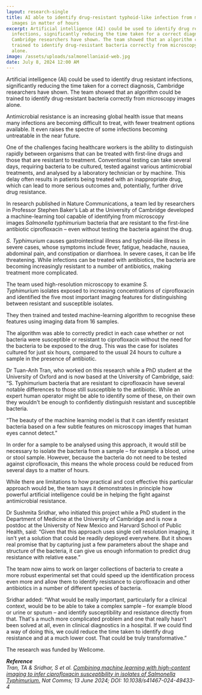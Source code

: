 ```yaml
---
layout: research-single
title: AI able to identify drug-resistant typhoid-like infection from microscopy
  images in matter of hours
excerpt: Artificial intelligence (AI) could be used to identify drug resistant
  infections, significantly reducing the time taken for a correct diagnosis,
  Cambridge researchers have shown. The team showed that an algorithm could be
  trained to identify drug-resistant bacteria correctly from microscopy images
  alone.
image: /assets/uploads/salmonellaniaid-web.jpg
date: July 8, 2024 12:00 AM
---
```

Artificial intelligence (AI) could be used to identify drug resistant infections, significantly reducing the time taken for a correct diagnosis, Cambridge researchers have shown. The team showed that an algorithm could be trained to identify drug-resistant bacteria correctly from microscopy images alone.

Antimicrobial resistance is an increasing global health issue that means many infections are becoming difficult to treat, with fewer treatment options available. It even raises the spectre of some infections becoming untreatable in the near future.

One of the challenges facing healthcare workers is the ability to distinguish rapidly between organisms that can be treated with first-line drugs and those that are resistant to treatment. Conventional testing can take several days, requiring bacteria to be cultured, tested against various antimicrobial treatments, and analysed by a laboratory technician or by machine. This delay often results in patients being treated with an inappropriate drug, which can lead to more serious outcomes and, potentially, further drive drug resistance.

In research published in Nature Communications, a team led by researchers in Professor Stephen Baker’s Lab at the University of Cambridge developed a machine-learning tool capable of identifying from microscopy images *Salmonella typhimurium* bacteria that are resistant to the first-line antibiotic ciprofloxacin – even without testing the bacteria against the drug.

*S. Typhimurium* causes gastrointestinal illness and typhoid-like illness in severe cases, whose symptoms include fever, fatigue, headache, nausea, abdominal pain, and constipation or diarrhoea. In severe cases, it can be life threatening. While infections can be treated with antibiotics, the bacteria are becoming increasingly resistant to a number of antibiotics, making treatment more complicated.

The team used high-resolution microscopy to examine *S. Typhimurium* isolates exposed to increasing concentrations of ciprofloxacin and identified the five most important imaging features for distinguishing between resistant and susceptible isolates.

They then trained and tested machine-learning algorithm to recognise these features using imaging data from 16 samples.

The algorithm was able to correctly predict in each case whether or not bacteria were susceptible or resistant to ciprofloxacin without the need for the bacteria to be exposed to the drug. This was the case for isolates cultured for just six hours, compared to the usual 24 hours to culture a sample in the presence of antibiotic.

Dr Tuan-Anh Tran, who worked on this research while a PhD student at the University of Oxford and is now based at the University of Cambridge, said: “S. Typhimurium bacteria that are resistant to ciprofloxacin have several notable differences to those still susceptible to the antibiotic. While an expert human operator might be able to identify some of these, on their own they wouldn't be enough to confidently distinguish resistant and susceptible bacteria.

“The beauty of the machine learning model is that it can identify resistant bacteria based on a few subtle features on microscopy images that human eyes cannot detect.”

In order for a sample to be analysed using this approach, it would still be necessary to isolate the bacteria from a sample – for example a blood, urine or stool sample. However, because the bacteria do not need to be tested against ciprofloxacin, this means the whole process could be reduced from several days to a matter of hours.

While there are limitations to how practical and cost effective this particular approach would be, the team says it demonstrates in principle how powerful artificial intelligence could be in helping the fight against antimicrobial resistance.

Dr Sushmita Sridhar, who initiated this project while a PhD student in the Department of Medicine at the University of Cambridge and is now a postdoc at the University of New Mexico and Harvard School of Public Health, said: “Given that this approach uses single cell resolution imaging, it isn’t yet a solution that could be readily deployed everywhere. But it shows real promise that by capturing just a few parameters about the shape and structure of the bacteria, it can give us enough information to predict drug resistance with relative ease.”

The team now aims to work on larger collections of bacteria to create a more robust experimental set that could speed up the identification process even more and allow them to identify resistance to ciprofloxacin and other antibiotics in a number of different species of bacteria.

Sridhar added: “What would be really important, particularly for a clinical context, would be to be able to take a complex sample – for example blood or urine or sputum – and identify susceptibility and resistance directly from that. That's a much more complicated problem and one that really hasn't been solved at all, even in clinical diagnostics in a hospital. If we could find a way of doing this, we could reduce the time taken to identify drug resistance and at a much lower cost. That could be truly transformative.”

The research was funded by Wellcome.

***Reference**\
Tran, TA & Sridhar, S et al. [Combining machine learning with high-content imaging to infer ciprofloxacin susceptibility in isolates of Salmonella Typhimurium.](https://www.nature.com/articles/s41467-024-49433-4) Nat Comms; 13 June 2024; DOI: 10.1038/s41467-024-49433-4*